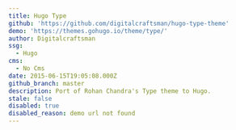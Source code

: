 ```yaml
---
title: Hugo Type
github: 'https://github.com/digitalcraftsman/hugo-type-theme'
demo: 'https://themes.gohugo.io/theme/type/'
author: Digitalcraftsman
ssg:
  - Hugo
cms:
  - No Cms
date: 2015-06-15T19:05:08.000Z
github_branch: master
description: Port of Rohan Chandra's Type theme to Hugo.
stale: false
disabled: true
disabled_reason: demo url not found
---
```

